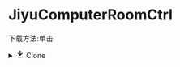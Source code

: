 # JiyuComputerRoomCtrl
下载方法:单击<details class="position-relative details-overlay details-reset" data-action="toggle:get-repo-controller#onDetailsToggle">
    <summary class="btn  ml-2 btn-primary" data-hydro-click="{&quot;event_type&quot;:&quot;repository.click&quot;,&quot;payload&quot;:{&quot;repository_id&quot;:275316945,&quot;target&quot;:&quot;CLONE_OR_DOWNLOAD_BUTTON&quot;,&quot;originating_url&quot;:&quot;https://github.com/HelloAndroidPC/JiyuComputerRoomCtrl&quot;,&quot;user_id&quot;:67492685}}" data-hydro-click-hmac="26d9f0ae17bd090f56926b8e58031095217b77079061d87c09858a579cc55002">
        <svg class="octicon octicon-download mr-1" viewBox="0 0 16 16" version="1.1" width="16" height="16" aria-hidden="true"><path fill-rule="evenodd" d="M7.47 10.78a.75.75 0 001.06 0l3.75-3.75a.75.75 0 00-1.06-1.06L8.75 8.44V1.75a.75.75 0 00-1.5 0v6.69L4.78 5.97a.75.75 0 00-1.06 1.06l3.75 3.75zM3.75 13a.75.75 0 000 1.5h8.5a.75.75 0 000-1.5h-8.5z"></path></svg>
        Clone
      <span class="dropdown-caret"></span>
</summary>    <div class="position-relative">
      <div class="get-repo-modal dropdown-menu dropdown-menu-sw pb-0 js-toggler-container " style="top:6px;width:352px;">

        <div data-target="get-repo-controller.modal">
            <div class="clone-options https-clone-options">
                <!-- '"` --><!-- </textarea></xmp> --><form data-remote="true" action="/users/set_protocol?protocol_selector=ssh&amp;protocol_type=push" accept-charset="UTF-8" method="post"><input type="hidden" name="authenticity_token" value="4Ze8ADlZq7K502kVaxTHkoyX+2VgX2/Jz6yRFLJavPNACYr/F9a2+IgTbs9bFdaWV53O5oKPOmXQU3dfpo9L/A=="><button name="button" type="submit" data-hydro-click="{&quot;event_type&quot;:&quot;clone_or_download.click&quot;,&quot;payload&quot;:{&quot;feature_clicked&quot;:&quot;USE_SSH&quot;,&quot;git_repository_type&quot;:&quot;REPOSITORY&quot;,&quot;repository_id&quot;:275316945,&quot;originating_url&quot;:&quot;https://github.com/HelloAndroidPC/JiyuComputerRoomCtrl&quot;,&quot;user_id&quot;:67492685}}" data-hydro-click-hmac="0c726bae99be8719d0ce9645888137438f5dc55a41eb51e5c1d3c88cfab9262b" class="btn-link btn-change-protocol js-toggler-target float-right">Use SSH</button></form>

              <h4 class="mb-1">
                Clone with HTTPS
                <a class="muted-link" href="https://help.github.com/articles/which-remote-url-should-i-use" target="_blank" title="Which remote URL should I use?">
                  <svg class="octicon octicon-question" viewBox="0 0 16 16" version="1.1" width="16" height="16" aria-hidden="true"><path fill-rule="evenodd" d="M8 1.5a6.5 6.5 0 100 13 6.5 6.5 0 000-13zM0 8a8 8 0 1116 0A8 8 0 010 8zm9 3a1 1 0 11-2 0 1 1 0 012 0zM6.92 6.085c.081-.16.19-.299.34-.398.145-.097.371-.187.74-.187.28 0 .553.087.738.225A.613.613 0 019 6.25c0 .177-.04.264-.077.318a.956.956 0 01-.277.245c-.076.051-.158.1-.258.161l-.007.004a7.728 7.728 0 00-.313.195 2.416 2.416 0 00-.692.661.75.75 0 001.248.832.956.956 0 01.276-.245 6.3 6.3 0 01.26-.16l.006-.004c.093-.057.204-.123.313-.195.222-.149.487-.355.692-.662.214-.32.329-.702.329-1.15 0-.76-.36-1.348-.863-1.725A2.76 2.76 0 008 4c-.631 0-1.155.16-1.572.438-.413.276-.68.638-.849.977a.75.75 0 101.342.67z"></path></svg>
                </a>
              </h4>
              <p class="mb-2 get-repo-decription-text">
                Use Git or checkout with SVN using the web URL.
              </p>

              <div class="input-group">
  <input type="text" class="form-control input-monospace input-sm" data-autoselect="" value="https://github.com/HelloAndroidPC/JiyuComputerRoomCtrl.git" aria-label="Clone this repository at https://github.com/HelloAndroidPC/JiyuComputerRoomCtrl.git" readonly="">
  <div class="input-group-button">
    <clipboard-copy value="https://github.com/HelloAndroidPC/JiyuComputerRoomCtrl.git" aria-label="Copy to clipboard" class="btn btn-sm" data-hydro-click="{&quot;event_type&quot;:&quot;clone_or_download.click&quot;,&quot;payload&quot;:{&quot;feature_clicked&quot;:&quot;COPY_URL&quot;,&quot;git_repository_type&quot;:&quot;REPOSITORY&quot;,&quot;repository_id&quot;:275316945,&quot;originating_url&quot;:&quot;https://github.com/HelloAndroidPC/JiyuComputerRoomCtrl&quot;,&quot;user_id&quot;:67492685}}" data-hydro-click-hmac="63a26293eec23b12f85e1d3e812b46e6d8852077ef023e58cd07bf268299d535" tabindex="0" role="button"><svg class="octicon octicon-clippy" viewBox="0 0 16 16" version="1.1" width="16" height="16" aria-hidden="true"><path fill-rule="evenodd" d="M5.75 1a.75.75 0 00-.75.75v3c0 .414.336.75.75.75h4.5a.75.75 0 00.75-.75v-3a.75.75 0 00-.75-.75h-4.5zm.75 3V2.5h3V4h-3zm-2.874-.467a.75.75 0 00-.752-1.298A1.75 1.75 0 002 3.75v9.5c0 .966.784 1.75 1.75 1.75h8.5A1.75 1.75 0 0014 13.25v-9.5a1.75 1.75 0 00-.874-1.515.75.75 0 10-.752 1.298.25.25 0 01.126.217v9.5a.25.25 0 01-.25.25h-8.5a.25.25 0 01-.25-.25v-9.5a.25.25 0 01.126-.217z"></path></svg></clipboard-copy>
  </div>
</div>

            </div>

            <div class="clone-options ssh-clone-options">
                <!-- '"` --><!-- </textarea></xmp> --><form data-remote="true" action="/users/set_protocol?protocol_selector=https&amp;protocol_type=push" accept-charset="UTF-8" method="post"><input type="hidden" name="authenticity_token" value="UMuX055CHsFKuu5oFB6BQFgFeYsvA+P//VXCgU7gqbfxVaEssM0Di3t66bIkH5BEgw9MCM3TtlPiqiTKWjVeuA=="><button name="button" type="submit" data-hydro-click="{&quot;event_type&quot;:&quot;clone_or_download.click&quot;,&quot;payload&quot;:{&quot;feature_clicked&quot;:&quot;USE_HTTPS&quot;,&quot;git_repository_type&quot;:&quot;REPOSITORY&quot;,&quot;repository_id&quot;:275316945,&quot;originating_url&quot;:&quot;https://github.com/HelloAndroidPC/JiyuComputerRoomCtrl&quot;,&quot;user_id&quot;:67492685}}" data-hydro-click-hmac="6a78e97ac206db891e376443df1f7d3611fce5db2ce91546f34a9d2b1c2b8d87" class="btn-link btn-change-protocol js-toggler-target float-right">Use HTTPS</button></form>
                <h4 class="mb-1">
                  Clone with SSH
                  <a class="muted-link" href="https://help.github.com/articles/which-remote-url-should-i-use" target="_blank" title="Which remote URL should I use?">
                    <svg class="octicon octicon-question" viewBox="0 0 16 16" version="1.1" width="16" height="16" aria-hidden="true"><path fill-rule="evenodd" d="M8 1.5a6.5 6.5 0 100 13 6.5 6.5 0 000-13zM0 8a8 8 0 1116 0A8 8 0 010 8zm9 3a1 1 0 11-2 0 1 1 0 012 0zM6.92 6.085c.081-.16.19-.299.34-.398.145-.097.371-.187.74-.187.28 0 .553.087.738.225A.613.613 0 019 6.25c0 .177-.04.264-.077.318a.956.956 0 01-.277.245c-.076.051-.158.1-.258.161l-.007.004a7.728 7.728 0 00-.313.195 2.416 2.416 0 00-.692.661.75.75 0 001.248.832.956.956 0 01.276-.245 6.3 6.3 0 01.26-.16l.006-.004c.093-.057.204-.123.313-.195.222-.149.487-.355.692-.662.214-.32.329-.702.329-1.15 0-.76-.36-1.348-.863-1.725A2.76 2.76 0 008 4c-.631 0-1.155.16-1.572.438-.413.276-.68.638-.849.977a.75.75 0 101.342.67z"></path></svg>
                  </a>
                </h4>

                  <div class="flash flash-warn my-3">
                    You don't have any public SSH keys in your GitHub account.
                    You can <a href="/settings/ssh/new">add a new public key</a>, or try cloning this repository via <button class="btn-link js-toggler-target">HTTPS.</button>
                  </div>

                <p class="mb-2 get-repo-decription-text">
                    Use a password protected SSH key.
                </p>

                <div class="input-group">
  <input type="text" class="form-control input-monospace input-sm" data-autoselect="" value="git@github.com:HelloAndroidPC/JiyuComputerRoomCtrl.git" aria-label="Clone this repository at git@github.com:HelloAndroidPC/JiyuComputerRoomCtrl.git" readonly="">
  <div class="input-group-button">
    <clipboard-copy value="git@github.com:HelloAndroidPC/JiyuComputerRoomCtrl.git" aria-label="Copy to clipboard" class="btn btn-sm" data-hydro-click="{&quot;event_type&quot;:&quot;clone_or_download.click&quot;,&quot;payload&quot;:{&quot;feature_clicked&quot;:&quot;COPY_URL&quot;,&quot;git_repository_type&quot;:&quot;REPOSITORY&quot;,&quot;repository_id&quot;:275316945,&quot;originating_url&quot;:&quot;https://github.com/HelloAndroidPC/JiyuComputerRoomCtrl&quot;,&quot;user_id&quot;:67492685}}" data-hydro-click-hmac="63a26293eec23b12f85e1d3e812b46e6d8852077ef023e58cd07bf268299d535" tabindex="0" role="button"><svg class="octicon octicon-clippy" viewBox="0 0 16 16" version="1.1" width="16" height="16" aria-hidden="true"><path fill-rule="evenodd" d="M5.75 1a.75.75 0 00-.75.75v3c0 .414.336.75.75.75h4.5a.75.75 0 00.75-.75v-3a.75.75 0 00-.75-.75h-4.5zm.75 3V2.5h3V4h-3zm-2.874-.467a.75.75 0 00-.752-1.298A1.75 1.75 0 002 3.75v9.5c0 .966.784 1.75 1.75 1.75h8.5A1.75 1.75 0 0014 13.25v-9.5a1.75 1.75 0 00-.874-1.515.75.75 0 10-.752 1.298.25.25 0 01.126.217v9.5a.25.25 0 01-.25.25h-8.5a.25.25 0 01-.25-.25v-9.5a.25.25 0 01.126-.217z"></path></svg></clipboard-copy>
  </div>
</div>

            </div>
          <div class="mt-2 d-flex">
            <a class="btn btn-outline get-repo-btn tooltipped tooltipped-s tooltipped-multiline js-remove-unless-platform" aria-label="Clone HelloAndroidPC/JiyuComputerRoomCtrl to your computer and use it in GitHub Desktop." data-hydro-click="{&quot;event_type&quot;:&quot;clone_or_download.click&quot;,&quot;payload&quot;:{&quot;feature_clicked&quot;:&quot;OPEN_IN_DESKTOP&quot;,&quot;git_repository_type&quot;:&quot;REPOSITORY&quot;,&quot;repository_id&quot;:275316945,&quot;originating_url&quot;:&quot;https://github.com/HelloAndroidPC/JiyuComputerRoomCtrl&quot;,&quot;user_id&quot;:67492685}}" data-hydro-click-hmac="e6081cec870357df1c880bdb8647b739ea50f98b860f956eedb1d5e98bec8958" data-platforms="windows,mac" data-action="click:get-repo-controller#showDownloadMessage" href="https://desktop.github.com">Open in Desktop</a>

<a class="flex-1 btn btn-outline get-repo-btn" rel="nofollow" data-hydro-click="{&quot;event_type&quot;:&quot;clone_or_download.click&quot;,&quot;payload&quot;:{&quot;feature_clicked&quot;:&quot;DOWNLOAD_ZIP&quot;,&quot;git_repository_type&quot;:&quot;REPOSITORY&quot;,&quot;repository_id&quot;:275316945,&quot;originating_url&quot;:&quot;https://github.com/HelloAndroidPC/JiyuComputerRoomCtrl&quot;,&quot;user_id&quot;:67492685}}" data-hydro-click-hmac="bef05cff43534a88b1039399924aaae38aa5795cf3fd652bdb33240f703ced7d" data-ga-click="Repository, download zip, location:repo overview" data-open-app="link" href="/HelloAndroidPC/JiyuComputerRoomCtrl/archive/master.zip">Download ZIP</a>

          </div>
        </div>


        <div class="py-2 px-3" data-target="get-repo-controller.platforms" data-platform="mac" hidden="">
          <h4 class="lh-condensed mb-3">Launching GitHub Desktop<span class="AnimatedEllipsis"></span></h4>
          <p class="text-gray">If nothing happens, <a href="https://desktop.github.com/">download GitHub Desktop</a> and try again.</p>
          <p><button class="btn-link" data-action="click:get-repo-controller#onDetailsToggle">Go back</button></p>
        </div>

        <div class="py-2 px-3" data-target="get-repo-controller.platforms" data-platform="windows" hidden="">
          <h4 class="lh-condensed mb-3">Launching GitHub Desktop<span class="AnimatedEllipsis"></span></h4>
          <p class="text-gray">If nothing happens, <a href="https://desktop.github.com/">download GitHub Desktop</a> and try again.</p>
          <p><button class="btn-link" data-action="click:get-repo-controller#onDetailsToggle">Go back</button></p>
        </div>

        <div class="py-2 px-3" data-target="get-repo-controller.platforms" data-platform="xcode" hidden="">
          <h4 class="lh-condensed mb-3">Launching Xcode<span class="AnimatedEllipsis"></span></h4>
          <p class="text-gray">If nothing happens, <a href="https://developer.apple.com/xcode/">download Xcode</a> and try again.</p>
          <p><button class="btn-link" data-action="click:get-repo-controller#onDetailsToggle">Go back</button></p>
        </div>

        <div class="py-2 px-3" data-target="get-repo-controller.platforms" data-platform="visual-studio" hidden="">
          <h4 class="lh-condensed mb-3">Launching Visual Studio<span class="AnimatedEllipsis"></span></h4>
          <p class="text-gray">If nothing happens, <a href="https://visualstudio.github.com/">download the GitHub extension for Visual Studio</a> and try again.</p>
          <p><button class="btn-link" data-action="click:get-repo-controller#onDetailsToggle">Go back</button></p>
        </div>

      </div>
    </div>
  </details>
